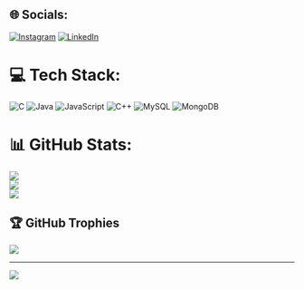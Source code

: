 
## 🌐 Socials:
[![Instagram](https://img.shields.io/badge/Instagram-%23E4405F.svg?logo=Instagram&logoColor=white)](https://instagram.com/elyson_vnc) [![LinkedIn](https://img.shields.io/badge/LinkedIn-%230077B5.svg?logo=linkedin&logoColor=white)](https://linkedin.com/in/elysonvnc2003) 

# 💻 Tech Stack:
![C](https://img.shields.io/badge/c-%2300599C.svg?style=for-the-badge&logo=c&logoColor=white) ![Java](https://img.shields.io/badge/java-%23ED8B00.svg?style=for-the-badge&logo=java&logoColor=white) ![JavaScript](https://img.shields.io/badge/javascript-%23323330.svg?style=for-the-badge&logo=javascript&logoColor=%23F7DF1E) ![C++](https://img.shields.io/badge/c++-%2300599C.svg?style=for-the-badge&logo=c%2B%2B&logoColor=white) ![MySQL](https://img.shields.io/badge/mysql-%2300f.svg?style=for-the-badge&logo=mysql&logoColor=white) ![MongoDB](https://img.shields.io/badge/MongoDB-%234ea94b.svg?style=for-the-badge&logo=mongodb&logoColor=white)
# 📊 GitHub Stats:
![](https://github-readme-stats.vercel.app/api?username=Elyson2k&theme=dark&hide_border=false&include_all_commits=false&count_private=false)<br/>
![](https://github-readme-streak-stats.herokuapp.com/?user=Elyson2k&theme=dark&hide_border=false)<br/>
![](https://github-readme-stats.vercel.app/api/top-langs/?username=Elyson2k&theme=dark&hide_border=false&include_all_commits=false&count_private=false&layout=compact)

## 🏆 GitHub Trophies
![](https://github-profile-trophy.vercel.app/?username=Elyson2k&theme=radical&no-frame=false&no-bg=true&margin-w=4)

---
[![](https://visitcount.itsvg.in/api?id=Elyson2k&icon=2&color=1)](https://visitcount.itsvg.in)
